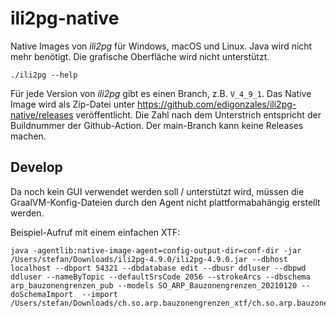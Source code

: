# ili2pg-native

Native Images von _ili2pg_ für Windows, macOS und Linux. Java wird nicht mehr benötigt. Die grafische Oberfläche wird nicht unterstützt.

```
./ili2pg --help
```

Für jede Version von _ili2pg_ gibt es einen Branch, z.B. `V_4_9_1`. Das Native Image wird als Zip-Datei unter https://github.com/edigonzales/ili2pg-native/releases veröffentlicht. Die Zahl nach dem Unterstrich entspricht der Buildnummer der Github-Action. Der main-Branch kann keine Releases machen.


## Develop

Da noch kein GUI verwendet werden soll / unterstützt wird, müssen die GraalVM-Konfig-Dateien durch den Agent nicht plattformabahängig erstellt werden. 

Beispiel-Aufruf mit einem einfachen XTF:
```
java -agentlib:native-image-agent=config-output-dir=conf-dir -jar /Users/stefan/Downloads/ili2pg-4.9.0/ili2pg-4.9.0.jar --dbhost localhost --dbport 54321 --dbdatabase edit --dbusr ddluser --dbpwd ddluser --nameByTopic --defaultSrsCode 2056 --strokeArcs --dbschema arp_bauzonengrenzen_pub --models SO_ARP_Bauzonengrenzen_20210120 --doSchemaImport  --import /Users/stefan/Downloads/ch.so.arp.bauzonengrenzen_xtf/ch.so.arp.bauzonengrenzen.xtf
```
